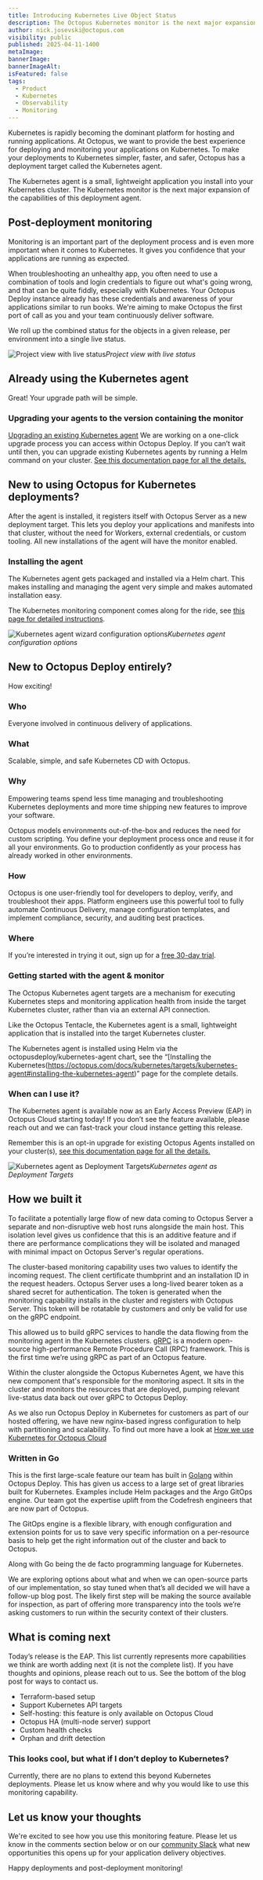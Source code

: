 ```yaml
---
title: Introducing Kubernetes Live Object Status
description: The Octopus Kubernetes monitor is the next major expansion of capabilities of the Octopus Kubernetes agent.
author: nick.josevski@octopus.com
visibility: public
published: 2025-04-11-1400
metaImage: 
bannerImage: 
bannerImageAlt: 
isFeatured: false
tags: 
  - Product
  - Kubernetes
  - Observability
  - Monitoring
---
```


Kubernetes is rapidly becoming the dominant platform for hosting and running applications. At Octopus, we want to provide the best experience for deploying and monitoring your applications on Kubernetes.
To make your deployments to Kubernetes simpler, faster, and safer, Octopus has a deployment target called the Kubernetes agent.
 
The Kubernetes agent is a small, lightweight application you install into your Kubernetes cluster. The Kubernetes monitor is the next major expansion of the capabilities of this deployment agent.

## Post-deployment monitoring
Monitoring is an important part of the deployment process and is even more important when it comes to Kubernetes. It gives you confidence that your applications are running as expected.
 
When troubleshooting an unhealthy app, you often need to use a combination of tools and login credentials to figure out what's going wrong, and that can be quite fiddly, especially with Kubernetes. Your Octopus Deploy instance already has these credentials and awareness of your applications similar to run books. We're aiming to make Octopus the first port of call as you and your team continuously deliver software.

We roll up the combined status for the objects in a given release, per environment into a single live status.

![Project view with live status](klos-project-view.png "width=500")*Project view with live status*

## Already using the Kubernetes agent
Great! Your upgrade path will be simple.

### Upgrading your agents to the version containing the monitor
[Upgrading an existing Kubernetes agent](https://octopus.com/docs/kubernetes/live-object-status/installation#upgrading-an-existing-kubernetes-agent)
We are working on a one-click upgrade process you can access within Octopus Deploy. If you can’t wait until then, you can upgrade existing Kubernetes agents by running a Helm command on your cluster.
[See this documentation page for all the details.](https://octopus.com/docs/kubernetes/live-object-status/installation#upgrading-an-existing-kubernetes-agent)

## New to using Octopus for Kubernetes deployments?
After the agent is installed, it registers itself with Octopus Server as a new deployment target. This lets you deploy your applications and manifests into that cluster, without the need for Workers, external credentials, or custom tooling. All new installations of the agent will have the monitor enabled.
 
### Installing the agent
 
The Kubernetes agent gets packaged and installed via a Helm chart. This makes installing and managing the agent very simple and makes automated installation easy.

The Kubernetes monitoring component comes along for the ride, see [this page for detailed instructions](https://octopus.com/docs/kubernetes/live-object-status/installation#upgrading-an-existing-kubernetes-agent).

![Kubernetes agent wizard configuration options](kubernetes-agent-wizard-config.png "width=500")*Kubernetes agent configuration options*

## New to Octopus Deploy entirely?
How exciting!
 
### Who
Everyone involved in continuous delivery of applications.
 
### What
Scalable, simple, and safe Kubernetes CD with Octopus.
 
### Why
Empowering teams spend less time managing and troubleshooting Kubernetes deployments and more time shipping new features to improve your software.
 
Octopus models environments out-of-the-box and reduces the need for custom scripting. You define your deployment process once and reuse it for all your environments. Go to production confidently as your process has already worked in other environments.
 
### How
Octopus is one user-friendly tool for developers to deploy, verify, and troubleshoot their apps. Platform engineers use this powerful tool to fully automate Continuous Delivery, manage configuration templates, and implement compliance, security, and auditing best practices.
 
### Where
If you’re interested in trying it out, sign up for a [free 30-day trial](https://octopus.com/start).

### Getting started with the agent & monitor
 
The Octopus Kubernetes agent targets are a mechanism for executing Kubernetes steps and monitoring application health from inside the target Kubernetes cluster, rather than via an external API connection.

Like the Octopus Tentacle, the Kubernetes agent is a small, lightweight application that is installed into the target Kubernetes cluster.

The Kubernetes agent is installed using Helm via the octopusdeploy/kubernetes-agent chart, see the “[Installing the Kubernetes(https://octopus.com/docs/kubernetes/targets/kubernetes-agent#installing-the-kubernetes-agent)” page for the complete details.

### When can I use it?
The Kubernetes agent is available now as an Early Access Preview (EAP) in Octopus Cloud starting today! If you don’t see the feature available, please reach out and we can fast-track your cloud instance getting this release.

Remember this is an opt-in upgrade for existing Octopus Agents installed on your cluster(s), [see this documentation page for all the details.](https://octopus.com/docs/kubernetes/live-object-status/installation#upgrading-an-existing-kubernetes-agent)


![Kubernetes agent as Deployment Targets](kubernetes-agent-wizard-config.png "width=500")*Kubernetes agent as Deployment Targets*

## How we built it
To facilitate a potentially large flow of new data coming to Octopus Server a separate and non-disruptive web host runs alongside the main host. This isolation level gives us confidence that this is an additive feature and if there are performance complications they will be isolated and managed with minimal impact on Octopus Server's regular operations.

The cluster-based monitoring capability uses two values to identify the incoming request. The client certificate thumbprint and an installation ID in the request headers. Octopus Server uses a long-lived bearer token as a shared secret for authentication. The token is generated when the monitoring capability installs in the cluster and registers with Octopus Server. This token will be rotatable by customers and only be valid for use on the gRPC endpoint.

This allowed us to build gRPC services to handle the data flowing from the monitoring agent in the Kubernetes clusters. [gRPC](https://grpc.io/) is a modern open-source high-performance Remote Procedure Call (RPC) framework. This is the first time we’re using gRPC as part of an Octopus feature.

Within the cluster alongside the Octopus Kubernetes Agent, we have this new component that's responsible for the monitoring aspect. It sits in the cluster and monitors the resources that are deployed, pumping relevant live-status data back out over gRPC to Octopus Deploy.

As we also run Octopus Deploy in Kubernetes for customers as part of our hosted offering, we have new nginx-based ingress configuration to help with partitioning and scalability. To find out more have a look at [How we use Kubernetes for Octopus Cloud](https://www.youtube.com/watch?v=DH7YDySEPHU)
 
### Written in Go
This is the first large-scale feature our team has built in [Golang](https://go.dev/) within Octopus Deploy. This has given us access to a large set of great libraries built for Kubernetes. Examples include Helm packages and the Argo GitOps engine. Our team got the expertise uplift from the Codefresh engineers that are now part of Octopus.

The GitOps engine is a flexible library, with enough configuration and extension points for us to save very specific information on a per-resource basis to help get the right information out of the cluster and back to Octopus.

Along with Go being the de facto programming language for Kubernetes.
 
We are exploring options about what and when we can open-source parts of our implementation, so stay tuned when that’s all decided we will have a follow-up blog post. The likely first step will be making the source available for inspection, as part of offering more transparency into the tools we’re asking customers to run within the security context of their clusters.
 
## What is coming next
Today’s release is the EAP. This list currently represents more capabilities we think are worth adding next (it is not the complete list). If you have thoughts and opinions, please reach out to us. See the bottom of the blog post for ways to contact us. 

 - Terraform-based setup
 - Support Kubernetes API targets 
 - Self-hosting: this feature is only available on Octopus Cloud
 - Octopus HA (multi-node server) support
 - Custom health checks
 - Orphan and drift detection

### This looks cool, but what if I don’t deploy to Kubernetes?
Currently, there are no plans to extend this beyond Kubernetes deployments. Please let us know where and why you would like to use this monitoring capability.

## Let us know your thoughts
We're excited to see how you use this monitoring feature. Please let us know in the comments section below or on our [community Slack](https://octopus.com/slack) what new opportunities this opens up for your application delivery objectives.

Happy deployments and post-deployment monitoring!
